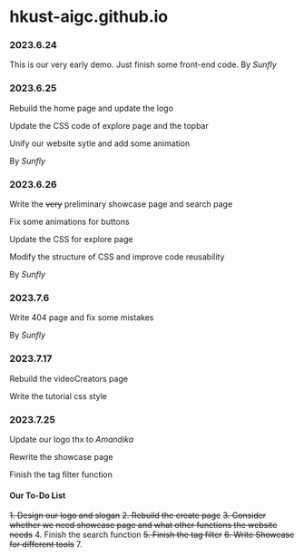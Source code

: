 # hkust-aigc.github.io

### 2023.6.24

This is our very early demo. Just finish some front-end code. By *Sunfly*

### 2023.6.25

Rebuild the home page and update the logo

Update the CSS code of explore page and the topbar

Unify our website sytle and add some animation

By *Sunfly*

### 2023.6.26

Write the ~~very~~ preliminary showcase page and search page

Fix some animations for buttons

Update the CSS for explore page

Modify the structure of CSS and improve code reusability

By *Sunfly*

### 2023.7.6

Write 404 page and fix some mistakes

By *Sunfly*

### 2023.7.17

Rebuild the videoCreators page

Write the tutorial css style

### 2023.7.25

Update our logo thx to *Amandika*

Rewrite the showcase page 

Finish the tag filter function

#### Our To-Do List

~~1. Design our logo and slogan~~
~~2. Rebuild the create page~~
~~3. Consider whether we need showcase page and what other functions the website needs~~
4. Finish the search function
~~5. Finish the tag filter~~
~~6. Write Showcase for different tools~~
7. 

